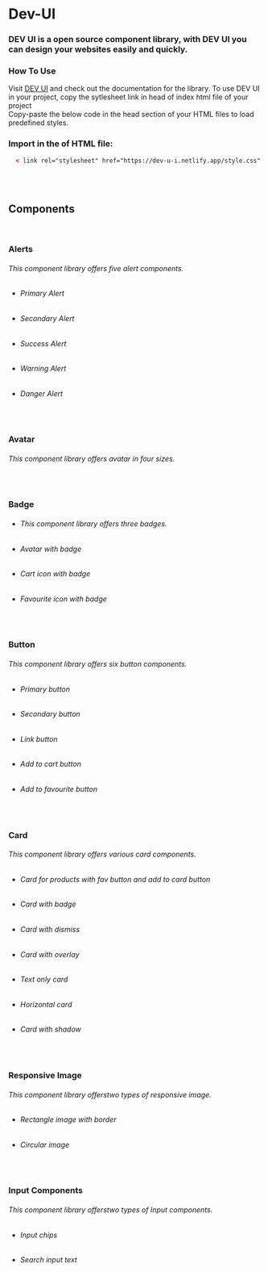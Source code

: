 # Dev-UI
### DEV UI is a open source component library, with DEV UI you can design your websites easily and quickly.
### **How To Use**

Visit [DEV UI](https://dev-u-i.netlify.app/) and check out the documentation for the library. To use DEV UI in your project, copy the sytlesheet link in head of index html file of your project
<br />
Copy-paste the below code in the head section of your HTML files to load predefined styles. 

### Import in the <head> of HTML file:
```HTML 
  < link rel="stylesheet" href="https://dev-u-i.netlify.app/style.css" /> 
 
 ```

 <br/>
  
## Components
<br/>
 
### Alerts
 ###### This component library offers five alert components.
 - ###### Primary Alert
 - ###### Secondary Alert
 - ###### Success Alert
 - ###### Warning Alert
 - ###### Danger Alert
 
<br/>
 
### Avatar
 ###### This component library offers avatar in four sizes.
 
<br/>
 
### Badge
 - ###### This component library offers three badges.
 - ###### Avatar with badge
 - ###### Cart icon with badge
 - ###### Favourite icon with badge
 
<br/>
 
 ### Button
  ###### This component library offers six button components.
 - ###### Primary button
 - ###### Secondary button
 - ###### Link button
 - ###### Add to cart button
 - ###### Add to favourite button
 <br/>
 
 ### Card
  ###### This component library offers various card components.
 - ###### Card for products with fav button and add to card button
 - ###### Card with badge
 - ###### Card with dismiss
 - ###### Card with overlay
 - ###### Text only card
 - ###### Horizontal card
 - ###### Card with shadow
 <br/>
 
 ### Responsive Image
  ###### This component library offerstwo types of responsive image.
 - ###### Rectangle image with border
 - ###### Circular image
  <br/>
 
 ### Input Components
  ###### This component library offerstwo types of Input components.
 - ###### Input chips
 - ###### Search input text
 
 
 
